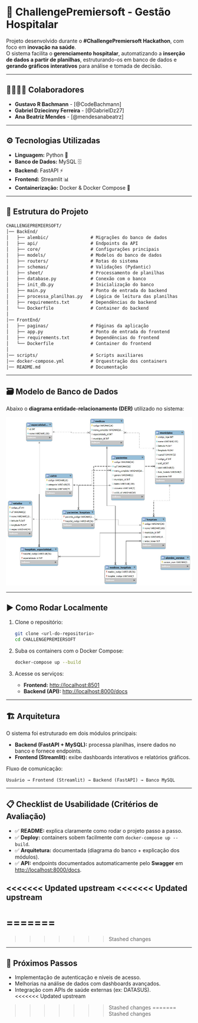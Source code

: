 # 🏥 ChallengePremiersoft - Gestão Hospitalar  

Projeto desenvolvido durante o **#ChallengePremiersoft Hackathon**, com foco em **inovação na saúde**.  
O sistema facilita o **gerenciamento hospitalar**, automatizando a **inserção de dados a partir de planilhas**, estruturando-os em banco de dados e **gerando gráficos interativos** para análise e tomada de decisão.  

---

## 👨‍👩‍👧‍👦 Colaboradores
- **Gustavo R Bachmann** - [@CodeBachmann]  
- **Gabriel Dziecinny Ferreira** - [@GabrielDz27]  
- **Ana Beatriz Mendes** - [@mendesanabeatrz]  

---

## ⚙️ Tecnologias Utilizadas
- **Linguagem:** Python 🐍  
- **Banco de Dados:** MySQL 🗄️  
- **Backend:** FastAPI ⚡  
- **Frontend:** Streamlit 📊  
- **Containerização:** Docker & Docker Compose 🐳  

---

## 📂 Estrutura do Projeto

```
CHALLENGEPREMIERSOFT/
│── BackEnd/
│   ├── alembic/                # Migrações do banco de dados
│   ├── api/                    # Endpoints da API
│   ├── core/                   # Configurações principais
│   ├── models/                 # Modelos do banco de dados
│   ├── routers/                # Rotas do sistema
│   ├── schemas/                # Validações (Pydantic)
│   ├── sheet/                  # Processamento de planilhas
│   ├── database.py             # Conexão com o banco
│   ├── init_db.py              # Inicialização do banco
│   ├── main.py                 # Ponto de entrada do backend
│   ├── processa_planilhas.py   # Lógica de leitura das planilhas
│   ├── requirements.txt        # Dependências do backend
│   └── Dockerfile              # Container do backend
│
│── FrontEnd/
│   ├── paginas/                # Páginas da aplicação
│   ├── app.py                  # Ponto de entrada do frontend
│   ├── requirements.txt        # Dependências do frontend
│   └── Dockerfile              # Container do frontend
│
│── scripts/                    # Scripts auxiliares
│── docker-compose.yml          # Orquestração dos containers
│── README.md                   # Documentação
```

---

## 🗃️ Modelo de Banco de Dados  

Abaixo o **diagrama entidade-relacionamento (DER)** utilizado no sistema:  

![Diagrama do Banco de Dados](./diagrama.jpg)  

---

## ▶️ Como Rodar Localmente  

1. Clone o repositório:  
   ```bash
   git clone <url-do-repositorio>
   cd CHALLENGEPREMIERSOFT
   ```

2. Suba os containers com o Docker Compose:  
   ```bash
   docker-compose up --build
   ```

3. Acesse os serviços:  
   - **Frontend:** [http://localhost:8501](http://localhost:8501)  
   - **Backend (API):** [http://localhost:8000/docs](http://localhost:8000/docs)  

---

## 🏗️ Arquitetura  

O sistema foi estruturado em dois módulos principais:  

- **Backend (FastAPI + MySQL):** processa planilhas, insere dados no banco e fornece endpoints.  
- **Frontend (Streamlit):** exibe dashboards interativos e relatórios gráficos.  

Fluxo de comunicação:  

```
Usuário → Frontend (Streamlit) → Backend (FastAPI) → Banco MySQL
```

---

## 📋 Checklist de Usabilidade (Critérios de Avaliação)  

- ✅ **README:** explica claramente como rodar o projeto passo a passo.  
- ✅ **Deploy:** containers sobem facilmente com `docker-compose up --build`.  
- ✅ **Arquitetura:** documentada (diagrama do banco + explicação dos módulos).  
- ✅ **API:** endpoints documentados automaticamente pelo **Swagger** em [http://localhost:8000/docs](http://localhost:8000/docs).  

<<<<<<< Updated upstream
<<<<<<< Updated upstream
---
=======
=======
>>>>>>> Stashed changes
---

## 🚀 Próximos Passos
- Implementação de autenticação e níveis de acesso.  
- Melhorias na análise de dados com dashboards avançados.  
- Integração com APIs de saúde externas (ex: DATASUS).  
<<<<<<< Updated upstream
>>>>>>> Stashed changes
=======
>>>>>>> Stashed changes
